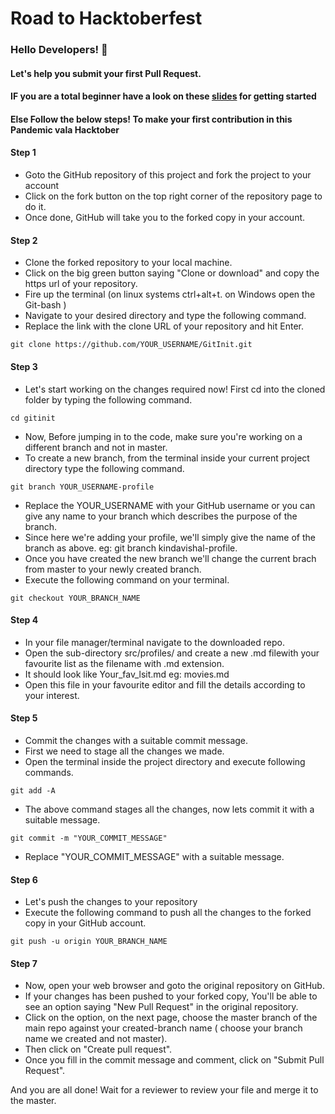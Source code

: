 # Road to Hacktoberfest

### Hello Developers! 👋

#### Let's help you submit your first Pull Request. 

#### IF you are a total beginner have a look on these [slides](https://drive.google.com/file/d/1ynHcJqYTZjK4_Duf-Gc4vaXO8YQgtey9/view?usp=sharing) for getting started

#### Else Follow the below steps! To make your first contribution in this Pandemic vala Hacktober

#### Step 1
- Goto the GitHub repository of this project and fork the project to your account 
- Click on the fork button on the top right corner of the repository page to do it.
- Once done, GitHub will take you to the forked copy in your account.

#### Step 2
- Clone the forked repository to your local machine.
- Click on the big green button saying "Clone or download" and copy the https url of your repository.
- Fire up the terminal (on linux systems ctrl+alt+t. on Windows open the Git-bash )
- Navigate to your desired directory and type the following command.
- Replace the link with the clone URL of your repository and hit Enter.

```
git clone https://github.com/YOUR_USERNAME/GitInit.git
```

#### Step 3
- Let's start working on the changes required now! First cd into the cloned folder by typing the following command.

````
cd gitinit
````

- Now, Before jumping in to the code, make sure you're working on a different branch and not in master.
- To create a new branch, from the terminal inside your current project directory type the following command.
````
git branch YOUR_USERNAME-profile
````

- Replace the YOUR_USERNAME with your GitHub username or you can give any name to your branch which describes the purpose of the branch.
- Since here we're adding your profile, we'll simply give the name of the branch as above. eg: git branch kindavishal-profile.
- Once you have created the new branch we'll change the current brach from master to your newly created branch.
- Execute the following command on your terminal.

````
git checkout YOUR_BRANCH_NAME
````

#### Step 4
- In your  file manager/terminal navigate to the downloaded repo.
- Open the sub-directory src/profiles/ and create a new .md filewith your favourite list as the filename with .md extension.
- It should look like Your_fav_lsit.md eg: movies.md
- Open this file in your favourite editor and fill the details according to your interest.

#### Step 5
- Commit the changes with a suitable commit message.
- First we need to stage all the changes we made.
- Open the terminal inside the project directory and execute following commands.

````
git add -A
````

- The above command stages all the changes, now lets commit it with a suitable message.

````
git commit -m "YOUR_COMMIT_MESSAGE"
````

- Replace "YOUR_COMMIT_MESSAGE" with a suitable message.

#### Step 6
- Let's push the changes to your repository 
- Execute the following command to push all the changes to the forked copy in your GitHub account.
````
git push -u origin YOUR_BRANCH_NAME
````

#### Step 7
- Now, open your web browser and goto the original repository on GitHub.
- If your changes has been pushed to your forked copy, You'll be able to see an option saying "New Pull Request" in the original repository.
- Click on the option, on the next page, choose the master branch of the main repo against your created-branch name ( choose your branch name we created and not master).
- Then click on "Create pull request".
- Once you fill in the commit message and comment, click on "Submit Pull Request".

And you are all done! 
Wait for a reviewer to review your file and merge it to the master.
